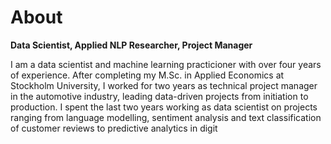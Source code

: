 # About

**Data Scientist, Applied NLP Researcher, Project Manager**

I am a data scientist and machine learning practicioner with over four years of experience. After completing my M.Sc. in Applied Economics at Stockholm University, I worked for two years as technical project manager in the automotive industry, leading data-driven projects from initiation to production. I spent the last two years working as data scientist on projects ranging from language modelling, sentiment analysis and text classification of customer reviews to predictive analytics in digit
